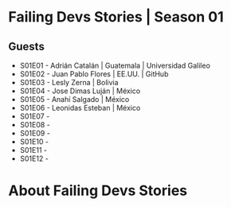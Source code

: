 # Failing Devs Stories | Season 01

## Guests
- S01E01 - Adrián Catalán | Guatemala | Universidad Galileo
- S01E02 - Juan Pablo Flores | EE.UU. | GitHub
- S01E03 - Lesly Zerna | Bolivia
- S01E04 - Jose Dimas Luján | México
- S01E05 - Anahí Salgado | México
- S01E06 - Leonidas Esteban | México
- S01E07 -   
- S01E08 -
- S01E09 - 
- S01E10 - 
- S01E11 - 
- S01E12 - 

# About Failing Devs Stories







